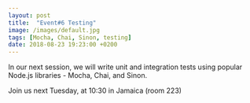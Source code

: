 ```yaml
---
layout: post
title:  "Event#6 Testing"
image: /images/default.jpg
tags: [Mocha, Chai, Sinon, testing]
date: 2018-08-23 19:23:00 +0200
---
```


In our next session, we will write unit and integration tests using popular Node.js libraries - Mocha, Chai, and Sinon.[]()

Join us next Tuesday, at 10:30 in Jamaica (room 223)
